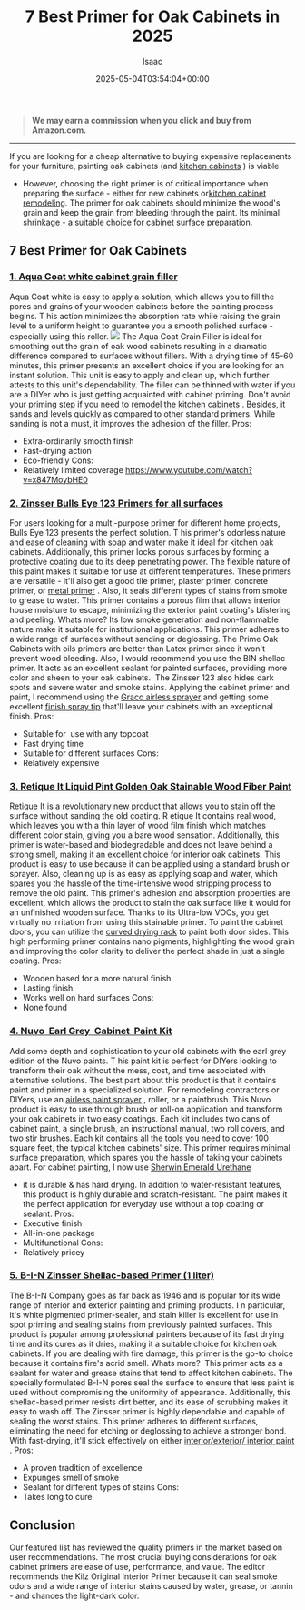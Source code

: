 ﻿---
author: Isaac
layout: post
title: 7 Best Primer for Oak Cabinets in 2025
date: '2025-05-04T03:54:04+00:00'
categories:
- Paint
- Product Reviews
tags: []
slug: /best-primer-for-oak-cabinets/
lastmod: 2025-05-07T12:21:25+03:00
---
> **We may earn a commission when you click and buy from Amazon.com.**
>

---
If you are looking for a cheap alternative to buying expensive replacements for your furniture, painting oak cabinets (and
[kitchen cabinets](https://pestpolicy.com/best-paint-for-kitchen-cabinets/)
) is viable.
- However, choosing the right primer is of critical importance when preparing the surface - either for new cabinets or[kitchen cabinet remodeling](https://pestpolicy.com/how-much-does-it-cost-to-paint-kitchen-cabinets/).
The primer for oak cabinets should minimize the wood's grain and keep the grain from bleeding through the paint. Its minimal shrinkage - a suitable choice for cabinet surface preparation.
## 7 Best Primer for Oak Cabinets
### [1. Aqua Coat white cabinet grain filler](https://www.amazon.com/dp/B07HQY2PF6/?tag=p-policy-20)
Aqua Coat white is easy to apply a solution, which allows you to fill the pores and grains of your wooden cabinets before the painting process begins.
T
his action minimizes the absorption rate while raising the grain level to a uniform height to guarantee you a smooth polished surface - especially using this roller.
![](/assets/img/03/Best-Primer-for-Oak-Cabinets-300x212.jpg)
The Aqua Coat Grain Filler is ideal for smoothing out the grain of oak wood cabinets resulting in a dramatic difference compared to surfaces without fillers.
With a drying time of 45-60 minutes, this primer presents an excellent choice if you are looking for an instant solution. This unit is easy to apply and clean up, which further attests to this unit's dependability.
The filler can be thinned with water if you are a DIYer who is just getting acquainted with cabinet priming. Don't avoid your priming step if you need to
[remodel the kitchen cabinets](https://www.houselogic.com/by-room/kitchen/kitchen-cabinet-refacing/)
.
Besides, it sands and levels quickly as compared to other standard primers. While sanding is not a must, it improves the adhesion of the filler.
Pros:
- Extra-ordinarily smooth finish
- Fast-drying action
- Eco-friendly
Cons:
- Relatively limited coverage
https://www.youtube.com/watch?v=x847MoybHE0
### [2. Zinsser Bulls Eye 123 Primers for all surfaces](https://www.amazon.com/dp/B000H5VKBQ/?tag=p-policy-20)
For users looking for a multi-purpose primer for different home projects, Bulls Eye 123 presents the perfect solution. T
his primer's odorless nature and ease of cleaning with soap and water make it ideal for kitchen oak cabinets.
Additionally, this primer locks porous surfaces by forming a protective coating due to its deep penetrating power.
The flexible nature of this paint makes it suitable for use at different temperatures. These primers are versatile - it'll also get a good tile primer, plaster primer, concrete primer, or
[metal primer](https://pestpolicy.com/best-primer-for-rusted-metal/)
.
Also, it seals different types of stains from smoke to grease to water. This primer contains a porous film that allows interior house moisture to escape, minimizing the exterior paint coating's blistering and peeling.
Whats more? Its low smoke generation and non-flammable nature make it suitable for institutional applications. This primer adheres to a wide range of surfaces without sanding or deglossing.
The Prime Oak Cabinets with oils primers are better than Latex primer since it won't prevent wood bleeding. Also, I would recommend you use the BIN shellac primer.
It acts as an excellent sealant for painted surfaces, providing more color and sheen to your oak cabinets.  The Zinsser 123 also hides dark spots and severe water and smoke stains.
Applying the cabinet primer and paint, I recommend using the
[Graco airless sprayer](https://pestpolicy.com/graco-ultra-max-ii-495-airless-paint-sprayer/)
and getting some excellent
[finish spray tip](https://pestpolicy.com/graco-fflp-tip-for-sprayer/)
that'll leave your cabinets with an exceptional finish.
Pros:
- Suitable for  use with any topcoat
- Fast drying time
- Suitable for different surfaces
Cons:
- Relatively expensive
### [3. Retique It Liquid Pint Golden Oak Stainable Wood Fiber Paint](https://www.amazon.com/dp/B079YLWWQJ/?tag=p-policy-20)
Retique It is a revolutionary new product that allows you to stain off the surface without sanding the old coating. R
etique It contains real wood, which leaves you with a thin layer of wood film finish which matches different color stain, giving you a bare wood sensation.
Additionally, this primer is water-based and biodegradable and does not leave behind a strong smell, making it an excellent choice for interior oak cabinets.
This product is easy to use because it can be applied using a standard brush or sprayer.
Also, cleaning up is as easy as applying soap and water, which spares you the hassle of the time-intensive wood stripping process to remove the old paint.
This primer's adhesion and absorption properties are excellent, which allows the product to stain the oak surface like it would for an unfinished wooden surface.
Thanks to its Ultra-low VOCs, you get virtually no irritation from using this stainable primer. To paint the cabinet doors, you can utilize the
[curved drying rack](https://pestpolicy.com/door-rack-painter-review/)
to paint both door sides.
This high performing primer contains nano pigments, highlighting the wood grain and improving the color clarity to deliver the perfect shade in just a single coating.
Pros:
- Wooden based for a more natural finish
- Lasting finish
- Works well on hard surfaces
Cons:
- None found
### [4. Nuvo  Earl Grey  Cabinet  Paint Kit](https://www.amazon.com/dp/B0749QJV15/?tag=p-policy-20)
Add some depth and sophistication to your old cabinets with the earl grey edition of the Nuvo paints.
T
his paint kit is perfect for DIYers looking to transform their oak without the mess, cost, and time associated with alternative solutions.
The best part about this product is that it contains paint and primer in a specialized solution. For remodeling contractors or DIYers, use an
[airless paint sprayer](https://pestpolicy.com/best-airless-paint-sprayer/)
, roller, or a paintbrush.
This Nuvo product is easy to use through brush or roll-on application and transform your oak cabinets in two easy coatings.
Each kit includes two cans of cabinet paint, a single brush, an instructional manual, two roll covers, and two stir brushes. Each kit contains all the tools you need to cover 100 square feet, the typical kitchen cabinets' size.
This primer requires minimal surface preparation, which spares you the hassle of taking your cabinets apart. For cabinet painting, I now use
[Sherwin Emerald Urethane](https://pestpolicy.com/review-of-sherwin-williams-emerald-urethane-on-cabinets/)
- it is durable & has hard drying.
In addition to water-resistant features, this product is highly durable and scratch-resistant. The paint makes it the perfect application for everyday use without a top coating or sealant.
Pros:
- Executive finish
- All-in-one package
- Multifunctional
Cons:
- Relatively pricey
### [5. B-I-N Zinsser Shellac-based Primer (1 liter)](https://www.amazon.com/dp/B00113UKQY/?tag=p-policy-20)
The B-I-N Company goes as far back as 1946 and is popular for its wide range of interior and exterior painting and priming products.
I
n particular, it's white pigmented primer-sealer, and stain killer is excellent for use in spot priming and sealing stains from previously painted surfaces.
This product is popular among professional painters because of its fast drying time and its cures as it dries, making it a suitable choice for kitchen oak cabinets.
If you are dealing with fire damage, this primer is the go-to choice because it contains fire's acrid smell. Whats more?  This primer acts as a sealant for water and grease stains that tend to affect kitchen cabinets.
The specially formulated B-I-N pores seal the surface to ensure that less paint is used without compromising the uniformity of appearance.
Additionally, this shellac-based primer resists dirt better, and its ease of scrubbing makes it easy to wash off. The Zinsser primer is highly dependable and capable of sealing the worst stains.
This primer adheres to different surfaces, eliminating the need for etching or deglossing to achieve a stronger bond. With fast-drying, it'll stick effectively on either
[interior/exterior/ interior paint](https://pestpolicy.com/difference-between-interior-and-exterior-paint/)
.
Pros:
- A proven tradition of excellence
- Expunges smell of smoke
- Sealant for different types of stains
Cons:
- Takes long to cure
## Conclusion
Our featured list has reviewed the quality primers in the market based on user recommendations.
The most crucial buying considerations for oak cabinet primers are ease of use, performance, and value.
The editor recommends the Kilz Original Interior Primer because it can seal smoke odors and a wide range of interior stains caused by water, grease, or tannin - and chances the light-dark color.